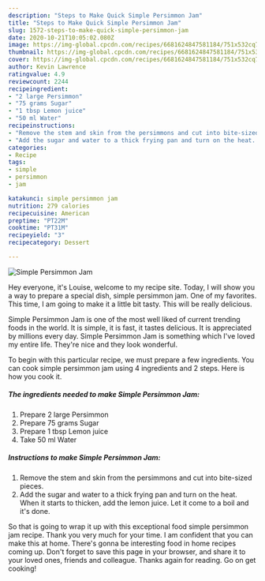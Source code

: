 ```yaml
---
description: "Steps to Make Quick Simple Persimmon Jam"
title: "Steps to Make Quick Simple Persimmon Jam"
slug: 1572-steps-to-make-quick-simple-persimmon-jam
date: 2020-10-21T10:05:02.080Z
image: https://img-global.cpcdn.com/recipes/6681624847581184/751x532cq70/simple-persimmon-jam-recipe-main-photo.jpg
thumbnail: https://img-global.cpcdn.com/recipes/6681624847581184/751x532cq70/simple-persimmon-jam-recipe-main-photo.jpg
cover: https://img-global.cpcdn.com/recipes/6681624847581184/751x532cq70/simple-persimmon-jam-recipe-main-photo.jpg
author: Kevin Lawrence
ratingvalue: 4.9
reviewcount: 2244
recipeingredient:
- "2 large Persimmon"
- "75 grams Sugar"
- "1 tbsp Lemon juice"
- "50 ml Water"
recipeinstructions:
- "Remove the stem and skin from the persimmons and cut into bite-sized pieces."
- "Add the sugar and water to a thick frying pan and turn on the heat. When it starts to thicken, add the lemon juice. Let it come to a boil and it&#39;s done."
categories:
- Recipe
tags:
- simple
- persimmon
- jam

katakunci: simple persimmon jam 
nutrition: 279 calories
recipecuisine: American
preptime: "PT22M"
cooktime: "PT31M"
recipeyield: "3"
recipecategory: Dessert

---
```



![Simple Persimmon Jam](https://img-global.cpcdn.com/recipes/6681624847581184/751x532cq70/simple-persimmon-jam-recipe-main-photo.jpg)

Hey everyone, it's Louise, welcome to my recipe site. Today, I will show you a way to prepare a special dish, simple persimmon jam. One of my favorites. This time, I am going to make it a little bit tasty. This will be really delicious.

Simple Persimmon Jam is one of the most well liked of current trending foods in the world. It is simple, it is fast, it tastes delicious. It is appreciated by millions every day. Simple Persimmon Jam is something which I've loved my entire life. They're nice and they look wonderful.




To begin with this particular recipe, we must prepare a few ingredients. You can cook simple persimmon jam using 4 ingredients and 2 steps. Here is how you cook it.

<!--inarticleads1-->

##### The ingredients needed to make Simple Persimmon Jam:

1. Prepare 2 large Persimmon
1. Prepare 75 grams Sugar
1. Prepare 1 tbsp Lemon juice
1. Take 50 ml Water




<!--inarticleads2-->

##### Instructions to make Simple Persimmon Jam:

1. Remove the stem and skin from the persimmons and cut into bite-sized pieces.
1. Add the sugar and water to a thick frying pan and turn on the heat. When it starts to thicken, add the lemon juice. Let it come to a boil and it&#39;s done.




So that is going to wrap it up with this exceptional food simple persimmon jam recipe. Thank you very much for your time. I am confident that you can make this at home. There's gonna be interesting food in home recipes coming up. Don't forget to save this page in your browser, and share it to your loved ones, friends and colleague. Thanks again for reading. Go on get cooking!
